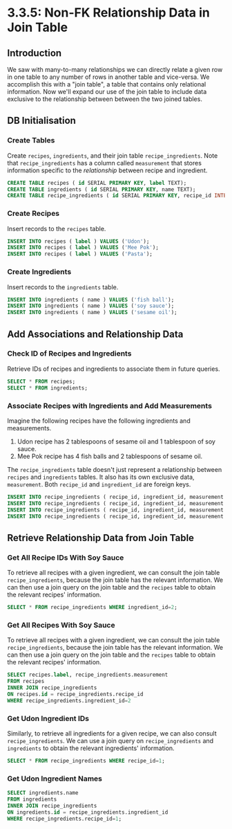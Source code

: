 # 3.3.5: Non-FK Relationship Data in Join Table

## Introduction

We saw with many-to-many relationships we can directly relate a given row in one table to any number of rows in another table and vice-versa. We accomplish this with a "join table", a table that contains only relational information. Now we'll expand our use of the join table to include data exclusive to the relationship between between the two joined tables.

## DB Initialisation

### Create Tables

Create `recipes`, `ingredients`, and their join table `recipe_ingredients`. Note that `recipe_ingredients` has a column called `measurement` that stores information specific to the _relationship_ between recipe and ingredient.

```sql
CREATE TABLE recipes ( id SERIAL PRIMARY KEY, label TEXT);
CREATE TABLE ingredients ( id SERIAL PRIMARY KEY, name TEXT);
CREATE TABLE recipe_ingredients ( id SERIAL PRIMARY KEY, recipe_id INTEGER, ingredient_id INTEGER, measurement TEXT);
```

### Create Recipes

Insert records to the `recipes` table.

```sql
INSERT INTO recipes ( label ) VALUES ('Udon');
INSERT INTO recipes ( label ) VALUES ('Mee Pok');
INSERT INTO recipes ( label ) VALUES ('Pasta');
```

### Create Ingredients

Insert records to the `ingredients` table.

```sql
INSERT INTO ingredients ( name ) VALUES ('fish ball');
INSERT INTO ingredients ( name ) VALUES ('soy sauce');
INSERT INTO ingredients ( name ) VALUES ('sesame oil');
```

## Add Associations and Relationship Data

### Check ID of Recipes and Ingredients

Retrieve IDs of recipes and ingredients to associate them in future queries.

```sql
SELECT * FROM recipes;
SELECT * FROM ingredients;
```

### Associate Recipes with Ingredients and Add Measurements

Imagine the following recipes have the following ingredients and measurements.

1. Udon recipe has 2 tablespoons of sesame oil and 1 tablespoon of soy sauce.
2. Mee Pok recipe has 4 fish balls and 2 tablespoons of sesame oil. 

The `recipe_ingredients` table doesn't just represent a relationship between `recipes` and `ingredients` tables. It also has its own exclusive data, `measurement`. Both `recipe_id` and `ingredient_id` are foreign keys.

```sql
INSERT INTO recipe_ingredients ( recipe_id, ingredient_id, measurement ) VALUES (1, 2, '2 tbls');
INSERT INTO recipe_ingredients ( recipe_id, ingredient_id, measurement ) VALUES (1, 3, '1 tbls');
INSERT INTO recipe_ingredients ( recipe_id, ingredient_id, measurement ) VALUES (2, 1, '4');
INSERT INTO recipe_ingredients ( recipe_id, ingredient_id, measurement ) VALUES (2, 3, '2 tbls');
```

## Retrieve Relationship Data from Join Table

### Get All Recipe IDs With Soy Sauce

To retrieve all recipes with a given ingredient, we can consult the join table `recipe_ingredients`, because the join table has the relevant information. We can then use a join query on the join table and the `recipes` table to obtain the relevant recipes' information.

```sql
SELECT * FROM recipe_ingredients WHERE ingredient_id=2;
```

### Get All Recipes With Soy Sauce

To retrieve all recipes with a given ingredient, we can consult the join table `recipe_ingredients`, because the join table has the relevant information. We can then use a join query on the join table and the `recipes` table to obtain the relevant recipes' information.

```sql
SELECT recipes.label, recipe_ingredients.measurement
FROM recipes
INNER JOIN recipe_ingredients
ON recipes.id = recipe_ingredients.recipe_id
WHERE recipe_ingredients.ingredient_id=2
```

### Get Udon Ingredient IDs

Similarly, to retrieve all ingredients for a given recipe, we can also consult `recipe_ingredients`. We can use a join query on `recipe_ingredients` and `ingredients` to obtain the relevant ingredients' information.

```sql
SELECT * FROM recipe_ingredients WHERE recipe_id=1;
```

### Get Udon Ingredient Names

```sql
SELECT ingredients.name
FROM ingredients
INNER JOIN recipe_ingredients
ON ingredients.id = recipe_ingredients.ingredient_id
WHERE recipe_ingredients.recipe_id=1;
```

